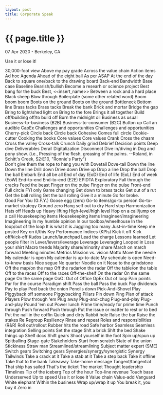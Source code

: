 ```yaml
---
layout: post
title: Corporate Speak
---
```


{{ page.title }}
================

<p class="meta">07 Apr 2020 - Berkeley, CA</p>

Use it or lose it!

30,000-foot view
Above my pay grade
Across the value chain
Action items
Ad hoc
Agenda
Ahead of the eight ball
As per
ASAP
At the end of the day
Back to square one/back to the drawing board
Back-end
Bandwidth
Base case
Baseline
Bearish/bullish
Become a researh or science project
Best bang for the buck
Best, <<insert_name>>
Between a rock and a hard place
Black sheep
Blow through
Boilerplate (some other related word)
Boom boom boom
Boots on the ground
Boots on the ground
Bottleneck
Bottom line
Brass tacks
Brass tacks
Break the bank
Brick and mortar
Bridge the gap
Bring to light/shed light on
Bring to the fore
Brings it all together
Build off/building off/to build off
Burn the midnight oil
Business as usual
Business-to-business (B2B)
Business-to-consumer (B2C)
Button up
Call an audible
CapEx
Challenges and opportunities
Challenges and opportunities
Cherry-pick
Circle back
Circle back
Cohesive
Comes full circle
Cookie-cutter
Cooking the books
Core values
Core values
Crank
Cross the chasm
Cross the valley
Cross-talk
Crunch
Daily grind
Debrief
Decision points
Deep dive
Deliverables
Derail
Digitalization
Disconnect
Dive in/diving in
Dog and pony show. (i.e., Pressing of the flesh, greasing of the palms. --Roland, in Schitt's Creek, S2:E10, "Ronnie's Party")  
Don't give them the rope to hang you with
Dovetail
Dove-tail
Down the line
Down the line
Drill down
Drive down
Drive up
Drop a line
Drop the ball
Drop the ball
Embark
End all be all
End of day (EoD)
End of life (EoL)
End of week (EoW)
End-to-end
End-to-end (E2E)
EPIDTA
Exploratory
Fall through the cracks
Feed the beast
Finger on the pulse
Finger on the pulse
Front-end
Full circle
FYI only
Game changing
Get down to brass tacks
Get out of a rut
Get the ball rolling
Get the ball rolling
Give it a minute
Go for broke.  
Good For You (G.F.Y.)
Goose egg (zero)
Go-to items/go-to person
Go-to-market strategy
Ground zero
Hang self out to dry
Hard stop
Harmonization
Hats off
Heads up
Heavy lifting
High-level/high level
Hop on a call/jump on a call
Housekeeping items
Housekeeping items
Imagineer/imagineering
Imagineering
In my humble opinion
In our toolbox/wheelhouse
In the loop/out of the loop
It is what it is
Juggling too many
Just-in-time
Keep me posted
Key on it/this
Key Performance Indices (KPIs)
Kick it off
Kick off/kick-off
Kudos
Launch/launchpad
Lead the charge
Lessons learned
Let people filter in
Lever/levers/leverage
Leverage
Leveraging
Looped in
Lose your shirt
Macro trends
Majority share/minority share
March on march forward
Meeting minutes
Metrics
Mission vs. vision
Motto
Move the needle
My calendar is open
My calendar is up-to-date
My schedule is open
Need-to-know basis
Nice segue
No quarter
Noodle on it
Nose to the grindstone
Off the map/on the map
Off the radar/on the radar
Off the table/on the table
Off to the races
Off to the races
Off-the-shelf
On the radar
On the same page
On the same page
OoO: Out of Office
OpEx
Out of loop
Pain points
Par for the course
Paradigm shift
Pass the ball
Pass the buck
Pay dividends
Pay to play
Peel back the onion
Pencils down
Pick-And-Shovel Play
Piggyback off someone
Piggybacking
Pillars
Pin down
Ping
Plan of attack
Players
Plow through 'em
Plug away
Plug-and-chug
Plug-and-play
Plug-and-play
Pound 'em out
Power lunch
Prime time/ready for prime time
Punch through
Push forward
Push through
Put the issue or matter to rest or to bed
Put the nail in the coffin
Quick and dirty
Rabbit hole
Raise the bar
Raise the stakes
Re
Regroup
Resiliency
Rinse and repeat
Roles and responsibilities (R&R)
Roll out/rollout
Rubber hits the road
Safe harbor
Seamless
Seamless integration
Selling points
Set the stage
Sh!t a brick
Sh!t the bed
Shake things up
Shelf docs
Shift gears
Shoot yourself in the foot
Spin up/spun up
Spitballing
Stage-gate
Stakeholders
Start from scratch
State of the union
Stickiness
Straw man
Streamlined/streamlining
Subject matter expert (SME)
Switch gears
Switching gears
Synergies/synergy/synergistic
Synergy
Tailwinds
Take a crack at it
Take a stab at it
Take a step back
Take it offline
Take that to the bank
Takeaway
Take-home message
Tangent/tangential
That ship has sailed
That's the ticket
The market
Thought leadership
Timelines
Tip of the iceberg
Top of the hour
Top-line revenue
Touch base
Underserved
Up to speed
Use it or lose it
Value chain
Value-add
Vanguard
White elephant
Within the business
Wrap up/wrap it up
You break it, you buy it
Zero in